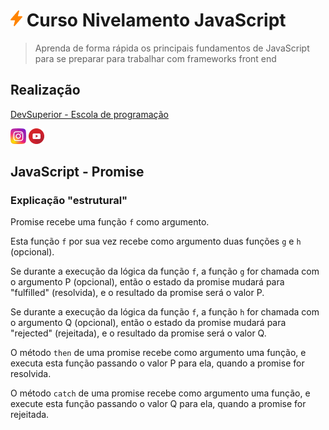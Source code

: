 # ![DevSuperior logo](https://raw.githubusercontent.com/devsuperior/bds-assets/main/ds/devsuperior-logo-small.png) Curso Nivelamento JavaScript
>  Aprenda de forma rápida os principais fundamentos de JavaScript para se preparar para trabalhar com frameworks front end

## Realização
[DevSuperior - Escola de programação](https://devsuperior.com.br)

[![DevSuperior no Instagram](https://raw.githubusercontent.com/devsuperior/bds-assets/main/ds/ig-icon.png)](https://instagram.com/devsuperior.ig)
[![DevSuperior no Youtube](https://raw.githubusercontent.com/devsuperior/bds-assets/main/ds/yt-icon.png)](https://youtube.com/devsuperior)

## JavaScript - Promise

### Explicação "estrutural"

Promise recebe uma função `f` como argumento.

Esta função `f` por sua vez recebe como argumento duas funções `g` e `h` (opcional).

Se durante a execução da lógica da função `f`, a função `g` for chamada com o argumento P (opcional), então o estado da promise mudará para "fulfilled" (resolvida), e o resultado da promise será o valor P. 

Se durante a execução da lógica da função `f`, a função `h` for chamada com o argumento Q (opcional), então o estado da promise mudará para "rejected" (rejeitada), e o resultado da promise será o valor Q. 

O método `then` de uma promise recebe como argumento uma função, e executa esta função passando o valor P para ela, quando a promise for resolvida.

O método `catch` de uma promise recebe como argumento uma função, e execute esta função passando o valor Q para ela, quando a promise for rejeitada.
